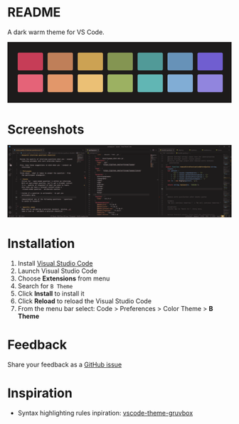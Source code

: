 # README

A dark warm theme for VS Code. 

![](screenshots/b-theme-colors.png)

# Screenshots
![](screenshots/b-theme-sample.png)

# Installation

1. Install [Visual Studio Code](https://code.visualstudio.com/)
2. Launch Visual Studio Code
3. Choose **Extensions** from menu
4. Search for `B Theme`
5. Click **Install** to install it
6. Click **Reload** to reload the Visual Studio Code
7. From the menu bar select: Code > Preferences > Color Theme > **B Theme**

# Feedback
Share your feedback as a [GitHub issue](https://github.com/surfinzap/b-theme-vscode/issues)

# Inspiration
- Syntax highlighting rules inpiration: [vscode-theme-gruvbox](https://github.com/jdinhify/vscode-theme-gruvbox)